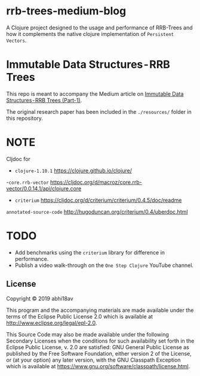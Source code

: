 # rrb-trees-medium-blog

A Clojure project designed to the usage and performance of RRB-Trees and how it complements the native clojure implementation of `Persistent Vectors`.

# Immutable Data Structures - RRB Trees
This repo is meant to accompany the Medium article on [Immutable Data Structures - RRB Trees (Part-1)](https://medium.com/p/177a986950ec/).

The original research paper has been included in the `./resources/` folder in this repository.


# NOTE

Cljdoc for 

- `clojure-1.10.1`
https://clojure.github.io/clojure/

-`core.rrb-vector` 
https://cljdoc.org/d/macroz/core.rrb-vector/0.0.14.1/api/clojure.core

- `criterium`
https://cljdoc.org/d/criterium/criterium/0.4.5/doc/readme

`annotated-source-code`
http://hugoduncan.org/criterium/0.4/uberdoc.html

# TODO
- Add benchmarks using the `criterium` library for difference in performance.
- Publish a video walk-through on the `One Step Clojure` YouTube channel.


## License

Copyright © 2019 abhi18av

This program and the accompanying materials are made available under the
terms of the Eclipse Public License 2.0 which is available at
http://www.eclipse.org/legal/epl-2.0.

This Source Code may also be made available under the following Secondary
Licenses when the conditions for such availability set forth in the Eclipse
Public License, v. 2.0 are satisfied: GNU General Public License as published by
the Free Software Foundation, either version 2 of the License, or (at your
option) any later version, with the GNU Classpath Exception which is available
at https://www.gnu.org/software/classpath/license.html.
